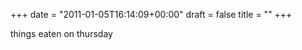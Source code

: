 +++
date = "2011-01-05T16:14:09+00:00"
draft = false
title = ""
+++
<p>things eaten on thursday</p>&#13;
 
